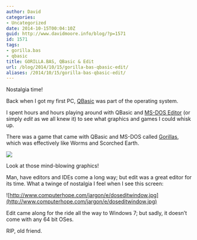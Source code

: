 ```yaml
---
author: David
categories:
- Uncategorized
date: 2014-10-15T00:04:10Z
guid: http://www.davidmoore.info/blog/?p=1571
id: 1571
tags:
- gorilla.bas
- qbasic
title: GORILLA.BAS, QBasic & Edit
url: /blog/2014/10/15/gorilla-bas-qbasic-edit/
aliases: /2014/10/15/gorilla-bas-qbasic-edit/
---
```


Nostalgia time!

Back when I got my first PC, <a href="http://en.wikipedia.org/wiki/QBasic" target="_blank">QBasic</a> was part of the operating system.

I spent hours and hours playing around with QBasic and <a href="http://en.wikipedia.org/wiki/MS-DOS_Editor" target="_blank">MS-DOS Editor</a> (or simply _edit_ as we all knew it) to see what graphics and games I could whisk up.

There was a game that came with QBasic and MS-DOS called <a href="http://en.wikipedia.org/wiki/Gorillas_%28video_game%29" target="_blank">Gorillas</a>, which was effectively like Worms and Scorched Earth.

![](http://upload.wikimedia.org/wikipedia/en/2/2f/Gorillas_screenshot.png)

Look at those mind-blowing graphics!

Man, have editors and IDEs come a long way; but edit was a great editor for its time. What a twinge of nostalgia I feel when I see this screen:

![http://www.computerhope.com/jargon/e/doseditwindow.jpg](http://www.computerhope.com/jargon/e/doseditwindow.jpg)

Edit came along for the ride all the way to Windows 7; but sadly, it doesn’t come with any 64 bit OSes.

RIP, old friend.